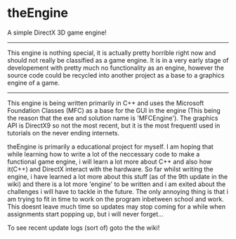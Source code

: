 # theEngine
A simple DirectX 3D game engine!

***************************************************************************************************
This engine is nothing special, it is actually pretty horrible right now and should not really
be classified as a game engine. It is in a very early stage of developement with pretty much
no functionality as an engine, however the source code could be recycled into another project
as a base to a graphics engine of a game.
***************************************************************************************************

This engine is being written primarily in C++ and uses the Microsoft Foundation Classes (MFC) as a base for the GUI in the engine (This being the reason that the exe and solution name is 'MFCEngine'). The graphics API is DirectX9 so not the most recent, but it is the most frequentl used in tutorials on the never ending internets.

theEngine is primarily a educational project for myself. I am hoping that while learning how to write a lot of the neccessary code to make a functional game engine, i will learn a lot more about C++ and also how it(C++) and DirectX interact with the hardware. So far whilst writing the engine, i have learned a lot more about this stuff (as of the 9th update in the wiki) and there is a lot more 'engine' to be written and i am exited about the challenges i will have to tackle in the future. The only annoying thing is that i am trying to fit in time to work on the program inbetween school and work. This doesnt leave much time so updates may stop coming for a while when assignments start popping up, but i will never forget...

To see recent update logs (sort of) goto the the wiki!

